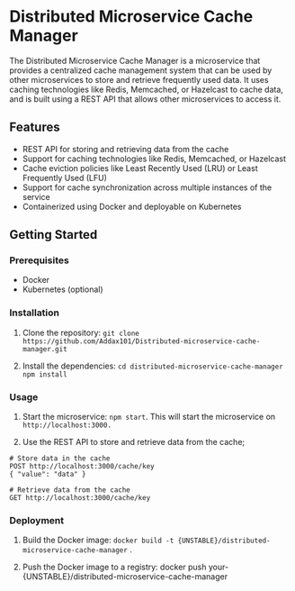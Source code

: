 
# Distributed Microservice Cache Manager

The Distributed Microservice Cache Manager is a microservice that provides a centralized cache management system that can be used by other microservices to store and retrieve frequently used data. It uses caching technologies like Redis, Memcached, or Hazelcast to cache data, and is built using a REST API that allows other microservices to access it.

## Features

* REST API for storing and retrieving data from the cache
* Support for caching technologies like Redis, Memcached, or Hazelcast
* Cache eviction policies like Least Recently Used (LRU) or Least Frequently Used (LFU)
* Support for cache synchronization across multiple instances of the service
* Containerized using Docker and deployable on Kubernetes

## Getting Started
### Prerequisites
* Docker
* Kubernetes (optional)

### Installation
1. Clone the repository:
```git clone https://github.com/Addax101/Distributed-microservice-cache-manager.git```

2. Install the dependencies: 
`cd distributed-microservice-cache-manager
npm install`

### Usage
1. Start the microservice: `npm start`.
This will start the microservice on `http://localhost:3000.`

2. Use the REST API to store and retrieve data from the cache;
```
# Store data in the cache
POST http://localhost:3000/cache/key
{ "value": "data" }

# Retrieve data from the cache
GET http://localhost:3000/cache/key
```

### Deployment
1. Build the Docker image: `docker build -t {UNSTABLE}/distributed-microservice-cache-manager` .

2. Push the Docker image to a registry: docker push your-{UNSTABLE}/distributed-microservice-cache-manager





